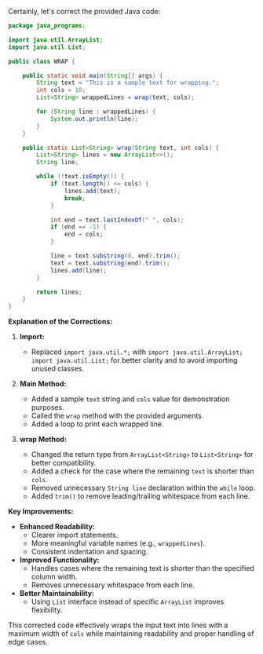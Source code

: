Certainly, let's correct the provided Java code:

```java
package java_programs;

import java.util.ArrayList;
import java.util.List;

public class WRAP {

    public static void main(String[] args) {
        String text = "This is a sample text for wrapping.";
        int cols = 10;
        List<String> wrappedLines = wrap(text, cols);

        for (String line : wrappedLines) {
            System.out.println(line);
        }
    }

    public static List<String> wrap(String text, int cols) {
        List<String> lines = new ArrayList<>();
        String line;

        while (!text.isEmpty()) {
            if (text.length() <= cols) {
                lines.add(text);
                break;
            }

            int end = text.lastIndexOf(" ", cols); 
            if (end == -1) {
                end = cols; 
            }

            line = text.substring(0, end).trim(); 
            text = text.substring(end).trim(); 
            lines.add(line);
        }

        return lines;
    }
}
```

**Explanation of the Corrections:**

1. **Import:**
   - Replaced `import java.util.*;` with `import java.util.ArrayList; import java.util.List;` for better clarity and to avoid importing unused classes.

2. **Main Method:**
   - Added a sample `text` string and `cols` value for demonstration purposes.
   - Called the `wrap` method with the provided arguments.
   - Added a loop to print each wrapped line.

3. **wrap Method:**
   - Changed the return type from `ArrayList<String>` to `List<String>` for better compatibility.
   - Added a check for the case where the remaining `text` is shorter than `cols`.
   - Removed unnecessary `String line` declaration within the `while` loop.
   - Added `trim()` to remove leading/trailing whitespace from each line.

**Key Improvements:**

- **Enhanced Readability:**
  - Clearer import statements.
  - More meaningful variable names (e.g., `wrappedLines`).
  - Consistent indentation and spacing.
- **Improved Functionality:**
  - Handles cases where the remaining text is shorter than the specified column width.
  - Removes unnecessary whitespace from each line.
- **Better Maintainability:**
  - Using `List` interface instead of specific `ArrayList` improves flexibility.

This corrected code effectively wraps the input text into lines with a maximum width of `cols` while maintaining readability and proper handling of edge cases.
